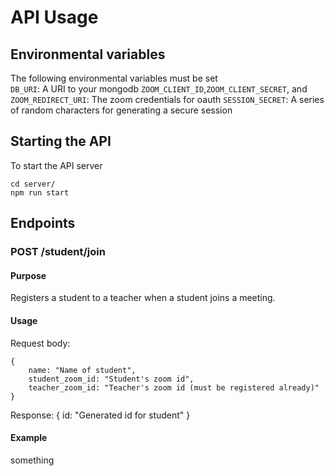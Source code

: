 # API Usage
## Environmental variables
The following environmental variables must be set\
`DB_URI`: A URI to your mongodb
`ZOOM_CLIENT_ID`,`ZOOM_CLIENT_SECRET`, and `ZOOM_REDIRECT_URI`: The zoom credentials for oauth
`SESSION_SECRET`: A series of random characters for generating a secure session
## Starting the API
To start the API server
```
cd server/
npm run start
```
## Endpoints
### POST /student/join
#### Purpose
Registers a student to a teacher when a student joins a meeting.
#### Usage
Request body:
```
{
    name: "Name of student",
    student_zoom_id: "Student's zoom id", 
    teacher_zoom_id: "Teacher's zoom id (must be registered already)"
}
```
Response:
{
    id: "Generated id for student"
}
#### Example
something